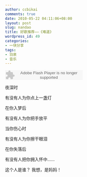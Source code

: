 ```yaml
---
author: ccbikai
comments: true
date: 2010-05-22 04:11:06+08:00
layout: post
slug: nandao
title: 好歌推荐——《难道》
wordpress_id: 49
categories:
- 一块分享
tags:
- 羽泉
- 音乐
---
```


<embed src="http://www.xiami.com/widget/685324_381702/singlePlayer.swf" type="application/x-shockwave-flash" width="257" height="33" wmode="transparent"></embed>

夜深时

有没有人为你点上一盏灯

在你入梦后

有没有人为你把手放平<!-- more -->

当你伤心时

有没有人为你擦干眼泪

在你失落后

有没有人把你拥入怀中……

这个人是谁？
我想，是妈妈！



